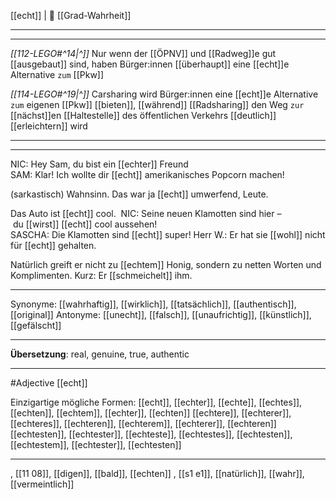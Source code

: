 [[echt]] | 🧩 [[Grad-Wahrheit]] 

---
---

*[[112-LEGO#^14|^]]* Nur wenn der [[ÖPNV]] und [[Radweg]]e gut [[ausgebaut]] sind, haben Bürger:innen [[überhaupt]] eine [[echt]]e Alternative `zum` [[Pkw]]


*[[114-LEGO#^19|^]]* Carsharing wird Bürger:innen eine [[echt]]e Alternative `zum` eigenen [[Pkw]] [[bieten]], [[während]] [[Radsharing]] den Weg `zur` [[nächst]]en [[Haltestelle]] des öffentlichen Verkehrs [[deutlich]] [[erleichtern]] wird 



---
---

NIC: Hey Sam, du bist ein [[echter]] Freund 
SAM: Klar! Ich wollte dir [[echt]] amerikanisches Popcorn machen!  

(sarkastisch) Wahnsinn. Das war ja [[echt]] umwerfend, Leute.

Das Auto ist [[echt]] cool. 
NIC: Seine neuen Klamotten sind hier – du [[wirst]] [[echt]] cool aussehen!
SASCHA: Die Klamotten sind [[echt]] super!
Herr W.:  Er hat sie [[wohl]] nicht für [[echt]] gehalten.

Natürlich greift er nicht zu [[echtem]] Honig, sondern zu netten Worten und Komplimenten. Kurz: Er [[schmeichelt]] ihm. 


---
Synonyme: [[wahrhaftig]], [[wirklich]], [[tatsächlich]], [[authentisch]], [[original]]
Antonyme: [[unecht]], [[falsch]], [[unaufrichtig]], [[künstlich]], [[gefälscht]]

---
**Übersetzung**:
real, genuine, true, authentic

---
#Adjective [[echt]]


Einzigartige mögliche Formen: 
[[echt]], [[echter]], [[echte]], [[echtes]], [[echten]], [[echtem]], [[echter]], [[echten]]
[[echtere]], [[echterer]], [[echteres]], [[echteren]], [[echterem]], [[echterer]], [[echteren]]
[[echtesten]], [[echtester]], [[echteste]], [[echtestes]], [[echtesten]], [[echtestem]], [[echtester]], [[echtesten]]

---

, [[11 08]], [[digen]], [[bald]], [[echten]]
, [[s1 e1]], [[natürlich]], [[wahr]], [[vermeintlich]]